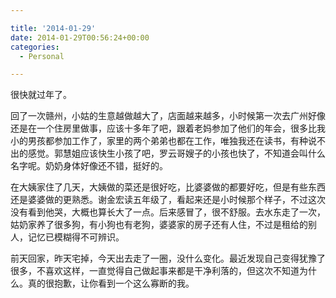 ```yaml
---

title: '2014-01-29'
date: 2014-01-29T00:56:24+00:00
categories:
  - Personal

---
```




很快就过年了。

回了一次赣州，小姑的生意越做越大了，店面越来越多，小时候第一次去广州好像还是在一个住房里做事，应该十多年了吧，跟着老妈参加了他们的年会，很多比我小的男孩都参加工作了，家里的两个弟弟也都在工作，唯独我还在读书，有种说不出的感觉。郭慧姐应该快生小孩了吧，罗云哥嫂子的小孩也快了，不知道会叫什么名字呢。奶奶身体好像还不错，挺好的。

在大姨家住了几天，大姨做的菜还是很好吃，比婆婆做的都要好吃，但是有些东西还是婆婆做的更熟悉。谢金宏读五年级了，看起来还是小时候那个样子，不过这次没有看到他哭，大概也算长大了一点。后来感冒了，很不舒服。去水东走了一次，姑奶家养了很多狗，有小狗也有老狗，婆婆家的房子还有人住，不过是租给的别人，记忆已模糊得不可辨识。

前天回家，昨天宅掉，今天出去走了一圈，没什么变化。最近发现自己变得犹豫了很多，不喜欢这样，一直觉得自己做起事来都是干净利落的，但这次不知道为什么。真的很抱歉，让你看到一个这么寡断的我。
